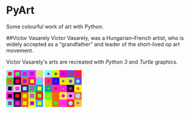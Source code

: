 # PyArt
Some colourful work of art with Python.

##Victor Vasarely
Victor Vasarely, was a Hungarian–French artist, who is widely accepted as a "grandfather" and leader of the short-lived op art movement.

Victor Vasarely's arts are recreated with _Python 3_ and _Turtle_ graphics.

<img src="https://github.com/risalmuhammed/PyArt/blob/master/Victor%20Vasarely%27s%20Art/victor_1.png" width=100 height=100>
<img src="https://github.com/risalmuhammed/PyArt/blob/master/Victor%20Vasarely%27s%20Art/victor_2.png" width=100 height=100>
